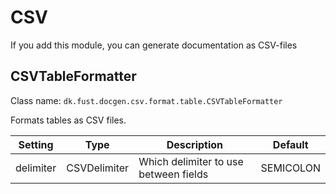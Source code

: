 # CSV

If you add this module, you can generate documentation as CSV-files

## CSVTableFormatter

Class name: `dk.fust.docgen.csv.format.table.CSVTableFormatter` 

Formats tables as CSV files.

| Setting   | Type         | Description                           | Default   |
|-----------|--------------|---------------------------------------|-----------|
| delimiter | CSVDelimiter | Which delimiter to use between fields | SEMICOLON |  
